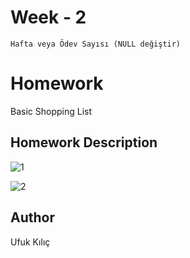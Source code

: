# Week - 2
```Hafta veya Ödev Sayısı (NULL değiştir)```

# Homework 
Basic Shopping List 


## Homework Description

![1](https://user-images.githubusercontent.com/108937694/201442905-3f5a38e8-3463-418c-b4e3-92a766ae92a0.png)


![2](https://user-images.githubusercontent.com/108937694/201442907-1fff3f29-2b94-49c7-bb0a-bfab6eec48f8.png)



## Author

Ufuk Kılıç
